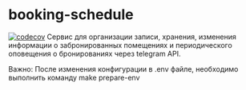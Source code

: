 # booking-schedule
[![codecov](https://codecov.io/gh/nikitads9/booking-schedule/graph/badge.svg?token=FGLI9UL7CS)](https://codecov.io/gh/nikitads9/booking-schedule)
Сервис для организации записи, хранения, изменения информации о забронированных помещениях и периодического оповещения о бронированиях через telegram API.

Важно: После изменения конфигурации в .env файле, необходимо выполнить команду make prepare-env
